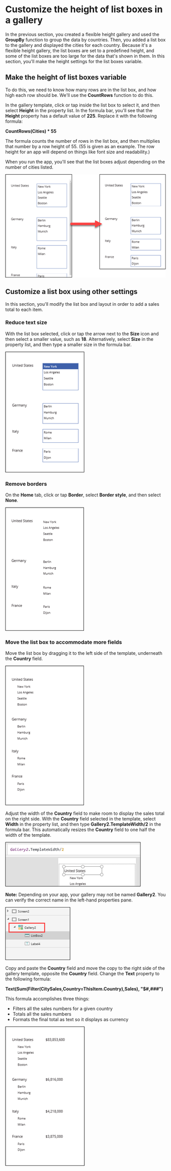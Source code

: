 <properties
   pageTitle="Customize the height of list boxes in a gallery | Microsoft PowerApps"
   description="Make the height of list boxes in a gallery variable using a formula"
   services=""
   suite="powerapps"
   documentationCenter="na"
   authors="v-subohe"
   manager="anneta"
   editor=""
   tags=""/>

<tags
   ms.service="powerapps"
   ms.devlang="na"
   ms.topic="get-started-article"
   ms.tgt_pltfrm="na"
   ms.workload="na"
   ms.date="07/31/2017"
   ms.author="v-subohe"/>

# Customize the height of list boxes in a gallery
In the previous section, you created a flexible height gallery and used the **GroupBy** function to group the data by countries. Then, you added a list box to the gallery and displayed the cities for each country. Because it's a flexible height gallery, the list boxes are set to a predefined height, and some of the list boxes are too large for the data that's shown in them. In this section, you'll make the height settings for the list boxes variable.

## Make the height of list boxes variable

To do this, we need to know how many rows are in the list box, and how high each row should be. We'll use the **CountRows** function to do this. 

In the gallery template, click or tap inside the list box to select it, and then select **Height** in the property list. In the formula bar, you'll see that the **Height** property has a default value of **225**.  Replace it with the following formula:

**CountRows(Cities) * 55**

The formula counts the number of rows in the list box, and then multiplies that number by a row height of 55. (55 is given as an example. The row height for an app will depend on things like font size and readability.)

When you run the app, you'll see that the list boxes adjust depending on the number of cities listed.

![Variable height list box](./media/learning-customize-listbox-height/variable-listbox.png)

## Customize a list box using other settings

In this section, you'll modify the list box and layout in order to add a sales total to each item. 

### Reduce text size
With the list box selected, click or tap the arrow next to the **Size** icon and then select a smaller value, such as **18**. Alternatively, select **Size** in the property list, and then type a smaller size in the formula bar.

![Reduce font](./media/learning-customize-listbox-height/reduce-font.png)

### Remove borders
On the **Home** tab, click or tap **Border**, select **Border style**, and then select **None**.

![Remove border](./media/learning-customize-listbox-height/remove-border.png)

### Move the list box to accommodate more fields
Move the list box by dragging it to the left side of the template, underneath the **Country** field.

![Move listbox](./media/learning-customize-listbox-height/move-listbox.png)

Adjust the width of the **Country** field to make room to display the sales total on the right side. With the **Country** field selected in the template, select **Width** in the property list, and then type **Gallery2.TemplateWidth/2** in the formula bar. This automatically resizes the **Country** field to one half the width of the template.

![Reduce width](./media/learning-customize-listbox-height/half-width.png) 

**Note:** Depending on your app, your gallery may not be named **Gallery2**. You can verify the correct name in the left-hand properties pane. 

![Gallery name](./media/learning-customize-listbox-height/gallery-name.png)

Copy and paste the **Country** field and move the copy to the right side of the gallery template, opposite the **Country** field. Change the **Text** property to the following formula:

**Text(Sum(Filter(CitySales,Country=ThisItem.Country),Sales), "$#,###")**

This formula accomplishes three things:

- Filters all the sales numbers for a given country
- Totals all the sales numbers
- Formats the final total as text so it displays as currency

![Final screen](./media/learning-customize-listbox-height/final-display.png)

